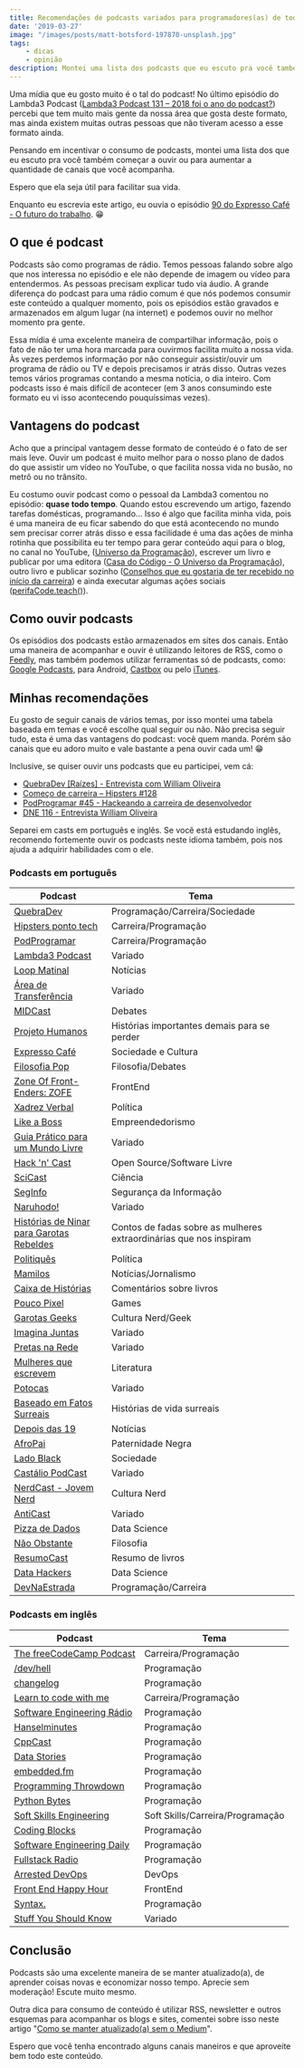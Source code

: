 ```yaml
---
title: Recomendações de podcasts variados para programadores(as) de todos os níveis
date: '2019-03-27'
image: "/images/posts/matt-botsford-197870-unsplash.jpg"
tags:
    - dicas
    - opinião
description: Montei uma lista dos podcasts que eu escuto pra você também começar a ouvir ou para aumentar a quantidade de canais que você escuta. São podcasts dos temas mais variados, pois são canais que eu curto ouvir. Se você tiver alguma recomendação, comenta depois da leitura.
---
```

Uma mídia que eu gosto muito é o tal do podcast! No último episódio do Lambda3 Podcast ([Lambda3 Podcast 131 – 2018 foi o ano do podcast?](https://www.lambda3.com.br/2019/02/lambda3-podcast-131-2018-foi-o-ano-do-podcast/)) percebi que tem muito mais gente da nossa área que gosta deste formato, mas ainda existem muitas outras pessoas que não tiveram acesso a esse formato ainda.

Pensando em incentivar o consumo de podcasts, montei uma lista dos que eu escuto pra você também começar a ouvir ou para aumentar a quantidade de canais que você acompanha.

Espero que ela seja útil para facilitar sua vida.

Enquanto eu escrevia este artigo, eu ouvia o episódio [90 do Expresso Café - O futuro do trabalho](https://expressario.com.br/episodes/expresso-cafe-090-o-futuro-do-trabalho/). :grin:

## O que é podcast

Podcasts são como programas de rádio. Temos pessoas falando sobre algo que nos interessa no episódio e ele não depende de imagem ou vídeo para entendermos. As pessoas precisam explicar tudo via áudio. A grande diferença do podcast para uma rádio comum é que nós podemos consumir este conteúdo a qualquer momento, pois os episódios estão gravados e armazenados em algum lugar (na internet) e podemos ouvir no melhor momento pra gente.

Essa mídia é uma excelente maneira de compartilhar informação, pois o fato de não ter uma hora marcada para ouvirmos facilita muito a nossa vida. Às vezes perdemos informação por não conseguir assistir/ouvir um programa de rádio ou TV e depois precisamos ir atrás disso. Outras vezes temos vários programas contando a mesma notícia, o dia inteiro. Com podcasts isso é mais difícil de acontecer (em 3 anos consumindo este formato eu vi isso acontecendo pouquíssimas vezes).

## Vantagens do podcast

Acho que a principal vantagem desse formato de conteúdo é o fato de ser mais leve. Ouvir um podcast é muito melhor para o nosso plano de dados do que assistir um vídeo no YouTube, o que facilita nossa vida no busão, no metrô ou no trânsito.

Eu costumo ouvir podcast como o pessoal da Lambda3 comentou no episódio: **quase todo tempo**. Quando estou escrevendo um artigo, fazendo tarefas domésticas, programando… Isso é algo que facilita minha vida, pois é uma maneira de eu ficar sabendo do que está acontecendo no mundo sem precisar correr atrás disso e essa facilidade é uma das ações de minha rotinha que possibilita eu ter tempo para gerar conteúdo aqui para o blog, no canal no YouTube, ([Universo da Programação](https://www.youtube.com/channel/UCWrqsnPLl6aRX0ECUmPaZEw)), escrever um livro e publicar por uma editora ([Casa do Código - O Universo da Programação](https://www.casadocodigo.com.br/products/livro-universo-programacao)), outro livro e publicar sozinho ([Conselhos que eu gostaria de ter recebido no início da carreira](https://amzn.to/2HKFMZj)) e ainda executar algumas ações sociais ([perifaCode.teach()](https://github.com/perifacode/teach)).

## Como ouvir podcasts

Os episódios dos podcasts estão armazenados em sites dos canais. Então uma maneira de acompanhar e ouvir é utilizando leitores de RSS, como o [Feedly](https://feedly.com/), mas também podemos utilizar ferramentas só de podcasts, como: [Google Podcasts](https://play.google.com/store/apps/details?id=com.google.android.apps.podcasts&hl=en), para Android, [Castbox](https://castbox.fm/) ou pelo [iTunes](https://www.apple.com/itunes/podcasts/).

## Minhas recomendações

Eu gosto de seguir canais de vários temas, por isso montei uma tabela baseada em temas e você escolhe qual seguir ou não. Não precisa seguir tudo, esta é uma das vantagens do podcast: você quem manda. Porém são canais que eu adoro muito e vale bastante a pena ouvir cada um! :grin:

Inclusive, se quiser ouvir uns podcasts que eu participei, vem cá:


- [QuebraDev [Raízes] - Entrevista com William Oliveira](https://quebradev.com.br/entrevista-com-william-oliveira/) 
- [Começo de carreira – Hipsters #128](https://hipsters.tech/comeco-de-carreira/)
- [PodProgramar #45 - Hackeando a carreira de desenvolvedor](https://mundopodcast.com.br/podprogramar/45-hackeando-carreira-desenvolvedor/)
- [DNE 116 - Entrevista William Oliveira](https://devnaestrada.com.br/2017/08/04/william-oliveira.html)

Separei em casts em português e inglês. Se você está estudando inglês, recomendo fortemente ouvir os podcasts neste idioma também, pois nos ajuda a adquirir habilidades com o ele.

### Podcasts em português

| Podcast | Tema |
| ------ | ------ |
| [QuebraDev](https://quebradev.com.br/) | Programação/Carreira/Sociedade |
| [Hipsters ponto tech](https://hipsters.tech/) | Carreira/Programação | 
| [PodProgramar](https://mundopodcast.com.br/podprogramar/) | Carreira/Programação | 
| [Lambda3 Podcast](https://www.lambda3.com.br/lambda3-podcast/) | Variado |
| [Loop Matinal](http://www.loopmatinal.com/) | Notícias | 
| [Área de Transferência](https://areadetransferencia.com.br/) | Variado | 
| [MIDCast](http://www.midcast.com.br/) | Debates | 
| [Projeto Humanos](https://www.projetohumanos.com.br/) | Histórias importantes demais para se perder | 
| [Expresso Café](https://expressario.com.br/) | Sociedade e Cultura | 
| [Filosofia Pop](https://filosofiapop.com.br/) | Filosofia/Debates |  
| [Zone Of Front-Enders: ZOFE](https://zofe.com.br/) | FrontEnd | 
| [Xadrez Verbal](https://xadrezverbal.com/) | Política |
| [Like a Boss](https://www.likeaboss.com.br/) | Empreendedorismo | 
| [Guia Prático para um Mundo Livre](https://www.mundolivrefm.com.br/podcast/) | Variado | 
| [Hack 'n' Cast](https://hackncast.org/) | Open Source/Software Livre | 
| [SciCast](http://www.deviante.com.br/podcasts/scicast/) | Ciência | 
| [SegInfo](https://seginfo.com.br/category/podcast-seguranca-tecnologia-da-informacao-seginfocast/) | Segurança da Informação | 
| [Naruhodo! ](https://www.b9.com.br/podcasts/naruhodo/) | Variado | 
| [Histórias de Ninar para Garotas Rebeldes](https://www.b9.com.br/podcasts/garotasrebeldes/) | Contos de fadas sobre as mulheres extraordinárias que nos inspiram | 
| [Politiquês](https://www.nexojornal.com.br/podcast/politiques/) | Política | 
| [Mamilos](https://www.b9.com.br/podcasts/mamilos/) | Notícias/Jornalismo | 
| [Caixa de Histórias](https://www.b9.com.br/podcasts/caixadehistorias/) | Comentários sobre livros | 
| [Pouco Pixel](https://www.b9.com.br/podcasts/poucopixel/) | Games | 
| [Garotas Geeks](http://www.garotasgeeks.com/podcast/) | Cultura Nerd/Geek | 
| [Imagina Juntas](https://imaginajuntas.libsyn.com/) | Variado |
| [Pretas na Rede](https://preciosamadalena.com.br/category/podcast/pretas-na-rede/) | Variado | 
| [Mulheres que escrevem](https://www.asradiostation.com.br/podcasts/mulheres-que-escrevem-podcast) | Literatura | 
| [Potocas](https://soundcloud.com/potocaspodcast) | Variado | 
| [Baseado em Fatos Surreais](http://www.bfsurreais.com.br/) | Histórias de vida surreais | 
| [Depois das 19](https://depoisdas19.podbean.com/) | Notícias | 
| [AfroPai](https://paizinhovirgula.com/category/podcasts/podcast-afropai/) | Paternidade Negra | 
| [Lado Black](https://www.ladoblack.com.br/) | Sociedade | 
| [Castálio PodCast](https://castalio.info/) | Variado | 
| [NerdCast - Jovem Nerd](https://jovemnerd.com.br/nerdcast/) | Cultura Nerd | 
| [AntiCast](http://anticast.com.br/podcast/anticast/) | Variado | 
| [Pizza de Dados](https://pizzadedados.com/) | Data Science | 
| [Não Obstante](http://www.naoobstante.com/podcast/) | Filosofia | 
| [ResumoCast](https://www.resumocast.com.br/) | Resumo de livros | 
| [Data Hackers](https://datahackers.com.br/podcast) | Data Science |
| [DevNaEstrada](https://devnaestrada.com.br/) | Programação/Carreira |

### Podcasts em inglês

| Podcast | Tema |
| ------ | ------ |
| [The freeCodeCamp Podcast](https://freecodecamp.libsyn.com/) | Carreira/Programação |
| [/dev/hell](http://devhell.info/) | Programação
| [changelog](https://changelog.com/) | Programação 
| [Learn to code with me](https://learntocodewith.me/podcast/) | Carreira/Programação
| [Software Engineering Rádio](http://www.se-radio.net/) | Programação
| [Hanselminutes](https://hanselminutes.com/) | Programação
| [CppCast](http://cppcast.com/) | Programação 
| [Data Stories](http://datastori.es/) | Programação
| [embedded.fm](https://www.embedded.fm/) | Programação
| [Programming Throwdown](https://www.programmingthrowdown.com/) | Programação
| [Python Bytes](https://pythonbytes.fm/) | Programação
| [Soft Skills Engineering](https://softskills.audio/) | Soft Skills/Carreira/Programação
| [Coding Blocks](https://www.codingblocks.net/) | Programação
| [Software Engineering Daily](https://softwareengineeringdaily.com/) | Programação
| [Fullstack Radio](http://www.fullstackradio.com/) | Programação |
| [Arrested DevOps](https://www.arresteddevops.com/) | DevOps |
| [Front End Happy Hour](https://frontendhappyhour.com/) | FrontEnd |
| [Syntax.](https://syntax.fm/) | Programação |
| [Stuff You Should Know](https://www.stuffyoushouldknow.com/) | Variado |

## Conclusão

Podcasts são uma excelente maneira de se manter atualizado(a), de aprender coisas novas e economizar nosso tempo. Aprecie sem moderação! Escute muito mesmo.

Outra dica para consumo de conteúdo é utilizar RSS, newsletter e outros esquemas para acompanhar os blogs e sites, comentei sobre isso neste artigo "[Como se manter atualizado(a) sem o Medium](/posts/como-se-manter-atualizado-sem-o-medium/)".

Espero que você tenha encontrado alguns canais maneiros e que aproveite bem todo este conteúdo.
